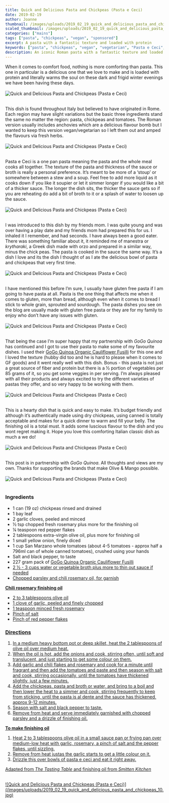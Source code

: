 ```yaml
---
title: Quick and Delicious Pasta and Chickpeas (Pasta e Ceci)
date: 2019-02-19
author: Joanne
thumbnail: /images/uploads/2019_02_19_quick_and_delicious_pasta_and_chickpeas_1.jpg
scaled_thumbnail: /images/uploads/2019_02_19_quick_and_delicious_pasta_and_chickpeas_0.jpg
categories: ["mains"]
tags: ["pasta", "chickpeas", "vegan", "sponsored"]
excerpt: A pasta with a fantastic texture and loaded with protein
keywords: ["pasta", "chickpeas", "vegan", "vegetarian", "Pasta e Ceci", "Italian food", "Roman cuisine"]
description: An iconic Roman pasta with a fantastic texture and loaded with protein
---
```


When it comes to comfort food, nothing is more comforting than pasta. This one in particular is a delicious one that we love to make and is loaded with protein and literally warms the soul on these dark and frigid winter evenings we have been having these days.
</br>
</br>
![Quick and Delicious Pasta and Chickpeas (Pasta e Ceci)](/images/uploads/2019_02_19_quick_and_delicious_pasta_and_chickpeas_2.jpg)
</br>
</br>

This dish is found throughout Italy but believed to have originated in Rome. Each region may have slight variations but the basic three ingredients stand the same no matter the region: pasta, chickpeas and tomatoes. The Roman version usually includes anchovies which are a delicious flavour bomb but I wanted to keep this version vegan/vegetarian so I left them out and amped the flavours via fresh herbs.
</br>
</br>
![Quick and Delicious Pasta and Chickpeas (Pasta e Ceci)](/images/uploads/2019_02_19_quick_and_delicious_pasta_and_chickpeas_3.jpg)
</br>
</br>

Pasta e Ceci is a one pan pasta meaning the pasta and the whole meal cooks all together. The texture of the pasta and thickness of the sauce or broth is really a personal preference. It’s meant to be more of a ‘stoup’ or somewhere between a stew and a soup. Feel free to add more liquid as it cooks down if you like it soupier or let it simmer longer if you would like a bit of a thicker sauce. The longer the dish sits, the thicker the sauce gets so if you are reheating do add a bit of broth to it or a splash of water to loosen up the sauce.
</br>
</br>
![Quick and Delicious Pasta and Chickpeas (Pasta e Ceci)](/images/uploads/2019_02_19_quick_and_delicious_pasta_and_chickpeas_4.jpg)
</br>
</br>

I was introduced to this dish by my friends mom. I was quite young and was over having a play date and my friends mom had prepared this for us. I inhaled it I remember, and had seconds. I have always been a good eater. There was something familiar about it, it reminded me of manestra or _krytharaki_, a Greek dish made with orzo and prepared in a similar way, minus the chick peas. The pasta is cooked in the sauce the same way. It’s a dish I love and its the dish I thought of as I ate the delicious bowl of pasta and chickpeas that very first time.
</br>
</br>
![Quick and Delicious Pasta and Chickpeas (Pasta e Ceci)](/images/uploads/2019_02_19_quick_and_delicious_pasta_and_chickpeas_5.jpg)
</br>
</br>

I have mentioned this before I’m sure, I usually have gluten free pasta if I am going to have pasta at all. Pasta is the one thing that affects me when it comes to gluten, more than bread, although even when it comes to bread I stick to whole grain, sprouted and sourdough. The pasta dishes you see on the blog are usually made with gluten free pasta or they are for my family to enjoy who don’t have any issues with gluten.
</br>
</br>
![Quick and Delicious Pasta and Chickpeas (Pasta e Ceci)](/images/uploads/2019_02_19_quick_and_delicious_pasta_and_chickpeas_6.jpg)
</br>
</br>

That being the case I’m super happy that my partnership with _GoGo Quinoa_ has continued and I got to use their pasta to make some of my favourite dishes. I used their <span class="highlight"><a rel="nofollow" href="https://www.gogoquinoa.com/products/cauliflower-fusilli">GoGo Quinoa Organic Cauliflower Fusilli</a></span> for this one and I loved the texture (hubby did too and he is hard to please when it comes to GF goods) and it went really well with this dish. Bonus - this pasta is not just a great source of fiber and protein but there is a &frac12; portion of vegetables per 85 grams of it, so you get some veggies in per serving. I’m always pleased with all their products and always excited to try the different varieties of pastas they offer, and so very happy to be working with them.
</br>
</br>
![Quick and Delicious Pasta and Chickpeas (Pasta e Ceci)](/images/uploads/2019_02_19_quick_and_delicious_pasta_and_chickpeas_7.jpg)
</br>
</br>

This is a hearty dish that is quick and easy to make. It’s budget friendly and although it’s authentically made using dry chickpeas, using canned is totally acceptable and makes for a quick dinner to warm and fill your belly. The finishing oil is a total must. It adds some luscious flavour to the dish and you wont regret making it. Hope you love this comforting Italian classic dish as much a we do!
</br>
</br>
![Quick and Delicious Pasta and Chickpeas (Pasta e Ceci)](/images/uploads/2019_02_19_quick_and_delicious_pasta_and_chickpeas_8.jpg)
</br>
</br>

This post is in partnership with _GoGo Quinoa_. All thoughts and views are my own. Thanks for supporting the brands that make Olive & Mango possible. 
</br>
</br>
![Quick and Delicious Pasta and Chickpeas (Pasta e Ceci)](/images/uploads/2019_02_19_quick_and_delicious_pasta_and_chickpeas_9.jpg)
</br>
</br>

### Ingredients

* <span itemprop="ingredients"> 1 can (19 oz) chickpeas rinsed and drained</span>
* <span itemprop="ingredients"> 1 bay leaf</span>
* <span itemprop="ingredients"> 2 garlic cloves, peeled and minced</span>
* <span itemprop="ingredients"> &frac12; tsp chopped fresh rosemary plus more for the finishing oil </span>
* <span itemprop="ingredients"> ¼ teaspoon red pepper flakes</span>
* <span itemprop="ingredients"> 2 tablespoons extra-virgin olive oil, plus more for finishing oil </span>
* <span itemprop="ingredients"> 1 small yellow onion, finely diced</span>
* <span itemprop="ingredients"> 1 cup San Marzano whole tomatoes (about 4-5 tomatoes - approx half a 796ml can of whole canned tomatoes), crushed using your hands</span>
* <span itemprop="ingredients"> Salt and black pepper, to taste</span>
* <span itemprop="ingredients"> 227 gram pack of <span class="highlight"><a rel="nofollow" href="https://www.gogoquinoa.com/products/cauliflower-fusilli">GoGo Quinoa Organic Cauliflower Fusilli</span></span>
* <span itemprop="ingredients"> 2 &frac12; - 3 cups water or vegetable broth plus more to thin out sauce if needed </span>
* <span itemprop="ingredients"> Chopped parsley and chili rosemary oil, for garnish</span>

__Chili rosemary finishing oil__

* 2 to 3 tablespoons olive oil 
* 1 clove of garlic, peeled and finely chopped
* 1 teaspoon minced fresh rosemary
* Pinch of salt 
* Pinch of red pepper flakes 

### Directions

1. In a medium heavy bottom pot or deep skillet, heat the 2 tablespoons of olive oil over medium heat. 
2. When the oil is hot, add the onions and cook, stirring often, until soft and translucent, and just starting to get some colour on them. 
3. Add garlic and chili flakes and rosemary and cook for a minute until fragrant and then add the tomatoes and paste and then season with salt and cook, stirring occasionally, until the tomatoes have thickened slightly, just a few minutes.
4. Add the chickpeas, pasta and broth or water, and bring to a boil and then lower the heat to a simmer and cook, stirring frequently to keep from sticking, until the pasta is al dente and the sauce has thickened, approx 9-12 minutes.
5. Season with salt and black pepper to taste. 
6. Remove from heat and serve immediately garnished with chopped parsley and a drizzle of finishing oil. 

__To make finishing oil__

1. Heat 2 to 3 tablespoons olive oil in a small sauce pan or frying pan over medium-low heat with garlic, rosemary, a pinch of salt and the pepper flakes, until sizzling. 
2. Remove from heat justas the garlic starts to get a little colour on it.
3. Drizzle this over bowls of pasta e ceci and eat it right away. 

Adapted from _The Tasting Table_ and finishing oil from _Smitten Kitchen_

</br>
![Quick and Delicious Pasta and Chickpeas (Pasta e Ceci)](/images/uploads/2019_02_19_quick_and_delicious_pasta_and_chickpeas_10.jpg)
